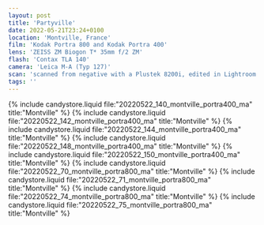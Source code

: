 ```yaml
---
layout: post
title: 'Partyville'
date: 2022-05-21T23:24+0100
location: 'Montville, France'
film: 'Kodak Portra 800 and Kodak Portra 400'
lens: 'ZEISS ZM Biogon T* 35mm f/2 ZM'
flash: 'Contax TLA 140'
camera: 'Leica M-A (Typ 127)'
scan: 'scanned from negative with a Plustek 8200i, edited in Lightroom'
tags: ''
---
```


{% include candystore.liquid file:"20220522_140_montville_portra400_ma" title:"Montville" %}
{% include candystore.liquid file:"20220522_142_montville_portra400_ma" title:"Montville" %}
{% include candystore.liquid file:"20220522_144_montville_portra400_ma" title:"Montville" %}
{% include candystore.liquid file:"20220522_148_montville_portra400_ma" title:"Montville" %}
{% include candystore.liquid file:"20220522_150_montville_portra400_ma" title:"Montville" %}
{% include candystore.liquid file:"20220522_70_montville_portra800_ma" title:"Montville" %}
{% include candystore.liquid file:"20220522_71_montville_portra800_ma" title:"Montville" %}
{% include candystore.liquid file:"20220522_74_montville_portra800_ma" title:"Montville" %}
{% include candystore.liquid file:"20220522_75_montville_portra800_ma" title:"Montville" %}
